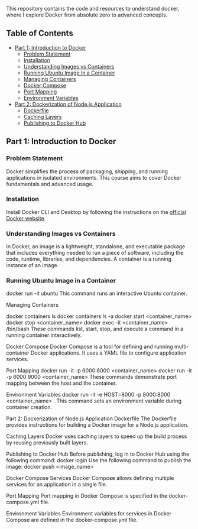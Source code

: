 This repository contains the code and resources to understand docker, where I explore Docker from absolute zero to advanced concepts.

## Table of Contents

- [Part 1: Introduction to Docker](#part-1-introduction-to-docker)
  - [Problem Statement](#problem-statement)
  - [Installation](#installation)
  - [Understanding Images vs Containers](#understanding-images-vs-containers)
  - [Running Ubuntu Image in a Container](#running-ubuntu-image-in-a-container)
  - [Managing Containers](#managing-containers)
  - [Docker Compose](#docker-compose)
  - [Port Mapping](#port-mapping)
  - [Environment Variables](#environment-variables)
- [Part 2: Dockerization of Node.js Application](#part-2-dockerization-of-nodejs-application)
  - [Dockerfile](#dockerfile)
  - [Caching Layers](#caching-layers)
  - [Publishing to Docker Hub](#publishing-to-docker-hub)

## Part 1: Introduction to Docker

### Problem Statement

Docker simplifies the process of packaging, shipping, and running applications in isolated environments. This course aims to cover Docker fundamentals and advanced usage.

### Installation

Install Docker CLI and Desktop by following the instructions on the [official Docker website](https://www.docker.com/get-started).

### Understanding Images vs Containers

In Docker, an image is a lightweight, standalone, and executable package that includes everything needed to run a piece of software, including the code, runtime, libraries, and dependencies. A container is a running instance of an image.

### Running Ubuntu Image in a Container

docker run -it ubuntu
This command runs an interactive Ubuntu container.

Managing Containers

docker containers ls
docker containers ls -a
docker start <container_name>
docker stop <container_name>
docker exec -it <container_name> /bin/bash
These commands list, start, stop, and execute a command in a running container interactively.

Docker Compose
Docker Compose is a tool for defining and running multi-container Docker applications. It uses a YAML file to configure application services.

Port Mapping
docker run -it -p 6000:6000 <container_name>
docker run -it -p 6000:9000 <container_name>
These commands demonstrate port mapping between the host and the container.

Environment Variables
docker run -it -e HOST=8000 -p 8000:8000 <container_name> .
This command sets an environment variable during container creation.

Part 2: Dockerization of Node.js Application
Dockerfile
The Dockerfile provides instructions for building a Docker image for a Node.js application.

Caching Layers
Docker uses caching layers to speed up the build process by reusing previously built layers.

Publishing to Docker Hub
Before publishing, log in to Docker Hub using the following command:
docker login
Use the following command to publish the image:
docker push <image_name>

Docker Compose
Services
Docker Compose allows defining multiple services for an application in a single file.

Port Mapping
Port mapping in Docker Compose is specified in the docker-compose.yml file.

Environment Variables
Environment variables for services in Docker Compose are defined in the docker-compose.yml file.
